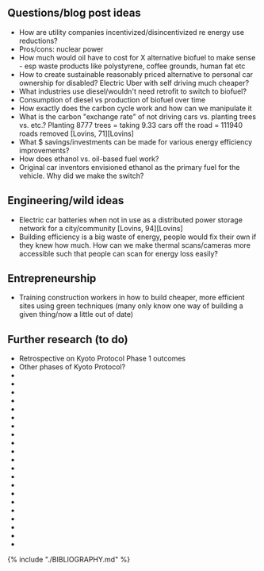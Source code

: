 ## Questions/blog post ideas
* How are utility companies incentivized/disincentivized re energy use reductions?
* Pros/cons: nuclear power
* How much would oil have to cost for X alternative biofuel to make sense - esp waste products like polystyrene, coffee grounds, human fat etc
* How to create sustainable reasonably priced alternative to personal car ownership for disabled? Electric Uber with self driving much cheaper?
* What industries use diesel/wouldn't need retrofit to switch to biofuel?
* Consumption of diesel vs production of biofuel over time
* How exactly does the carbon cycle work and how can we manipulate it
* What is the carbon "exchange rate" of not driving cars vs. planting trees vs. etc.? Planting 8777 trees = taking 9.33 cars off the road = 111940 roads removed [Lovins, 71][Lovins]
* What $ savings/investments can be made for various energy efficiency improvements?
* How does ethanol vs. oil-based fuel work?
* Original car inventors envisioned ethanol as the primary fuel for the vehicle. Why did we make the switch?

## Engineering/wild ideas
* Electric car batteries when not in use as a distributed power storage network for a city/community [Lovins, 94][Lovins]
* Building efficiency is a big waste of energy, people would fix their own if they knew how much. How can we make thermal scans/cameras more accessible such that people can scan for energy loss easily?

## Entrepreneurship
* Training construction workers in how to build cheaper, more efficient sites using green techniques (many only know one way of building a given thing/now a little out of date)

## Further research (to do)
* Retrospective on Kyoto Protocol Phase 1 outcomes
* Other phases of Kyoto Protocol?
* [2009 California Climate Adaptation Strategy]: http://resources.ca.gov/docs/climate/Statewide_Adaptation_Strategy.pdf
* [Begley]: http://www.newsweek.com/learning-love-climate-adaptation-95079 "Begley, Sharon. 'Learning to Love Climate Adaptation.' 2007. Newsweek."
* [Weaver]: http://electrek.co/2016/05/02/price-solar-power-fell-50-16-months-dubai-0299kwh/ "Weaver, John. 'The price of solar power just fell 50% in 16 months – Dubai at $.0299/kWh!' 2016. Electrek."
* [Cooper]: http://www.nirs.org/neconomics/cooperreport_neconomics062009.pdf "Cooper, Mark. 'The Economics of Nuclear Reactors: Renaissance or Relapse?' 2009."
* [CCS]: http://www.climatestrategies.us/library/library/view/893 "Center for Climate Change Studies. 'Climate Change Policy as Economic Stimulus:Evidence and Opportunities from the States.' 2008."
* [CDP]: https://www.cdp.net/CDPResults/CDP-global-climate-change-report-2015.pdf "CDP. 'CDP Global Climate Change Report 2015.' 2015."
* [Lyons]: http://www.drinkerbiddle.com/resources/publications/2003/sarbanes-oxley-and-the-changing-face-of-environmental-liability-disclosure-obligations "Lyons, Francis. 'Sarbanes-Oxley and the changing face of
environmental liability disclosure obligations.' 2003. Drinker Biddle"
* [SEJ]: http://www.sej.org/publications/tipsheet/environmental-refugees-us-and-world-examples "Society of Environmental Journalists. 'Environmental Refugees: U.S. and World Examples.' 2007."
* [Oxfam]: http://www.oxfam.ca/news/disasters-escalating-four-fold-climate-change-hits-po "Oxfam Canada. 'Disasters escalating four-fold as climate change hits poor hardest.' 2007."
* [Schwartz]: http://www.fastcompany.com/1595298/ford-saves-one-million-dollarsby-shutting-computers "Schwartz, Ariel. 'Ford Saves One Million Dollars... By Shutting Off Computers.' 2010. Fast Company."
* [Mitchell]: http://news.bbc.co.uk/2/hi/sci/tech/8516931.stm "Mitchell, Andrew. 'Big business leaves big forest footprints.' 2010. BBC News."
* [Howden]: http://www.independent.co.uk/environment/climate-change/deforestation-the-hidden-cause-of-global-warming-6262622.html "Howden, Daniel. 'Deforestation: the Hidden Cause of Global Warming.' 2007. Independent."
* [NNMREC]: http://nnmrec.oregonstate.edu/nnmrec/education/wave-energy-101/how-do-waves-work "Northwest National Marine Renewable Energy Center. 'How Do Waves Work?' 2016. Oregon State Uiversity."
* [Parkinson]: http://cleantechnica.com/2015/01/29/solar-costs-will-fall-40-next-2-years-heres/ "Parkinson, Giles. 'Solar Costs Will Fall Another 40% In 2 Years. Here’s Why.' 2015. Clean Technica."
* [Ackerman]: https://www.nrdc.org/sites/default/files/fcost.pdf "Ackerman, Frank and Stanton, Elizabeth. 'The Cost of Climate Change: What We'll Pay if Global Warming Continues Unchecked.' 2008. Natural Resources Defense Council."
* [Ramesh]: http://www.theguardian.com/environment/2008/nov/10/maldives-climate-change "Ramesh, Randeep. 'Paradise Almost Lost: Maldives Seek to Buy a New Homeland.' 2008. The Guardian."
* [Stern]: http://mudancasclimaticas.cptec.inpe.br/~rmclima/pdfs/destaques/sternreview_report_complete.pdf "Stern, Nicholas. 'Stern Review: The Economics of Climate Change.' 2006."
* [The other CO2 problem]: https://theotherco2problem.wordpress.com/how-was-the-problem-uncovered/
* [Seattle Times Ocean Acidification]: http://apps.seattletimes.com/reports/sea-change/2013/sep/11/pacific-ocean-perilous-turn-overview/
* [Ensia]: http://ensia.com/about/overview/
* [2030]: https://web.stanford.edu/group/efmh/jacobson/Articles/I/sad1109Jaco5p.indd.pdf "A Path for Sustainable Energy by 2030"

{% include "./BIBLIOGRAPHY.md" %}
